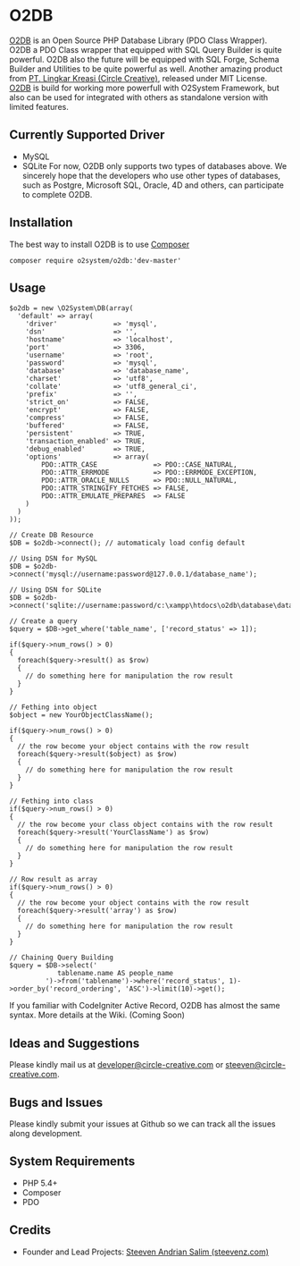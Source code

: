 O2DB
=====
[O2DB][2] is an Open Source PHP Database Library (PDO Class Wrapper). O2DB a PDO Class wrapper that equipped with SQL Query Builder is quite powerful.
O2DB also the future will be equipped with SQL Forge, Schema Builder and Utilities to be quite powerful as well.
Another amazing product from [PT. Lingkar Kreasi (Circle Creative)][1], released under MIT License.
[O2DB][2] is build for working more powerfull with O2System Framework, but also can be used for integrated with others as standalone version with limited features.

Currently Supported Driver
--------
- MySQL
- SQLite
For now, O2DB only supports two types of databases above. 
We sincerely hope that the developers who use other types of databases, such as Postgre, Microsoft SQL, Oracle, 4D and others, can participate to complete O2DB.

Installation
------------
The best way to install O2DB is to use [Composer][8]
```
composer require o2system/o2db:'dev-master'
```

Usage
-----
```
$o2db = new \O2System\DB(array(
  'default' => array(
    'driver'              => 'mysql',
    'dsn'                 => '',
    'hostname'            => 'localhost',
    'port'                => 3306,
    'username'            => 'root',
    'password'            => 'mysql',
    'database'            => 'database_name',
    'charset'             => 'utf8',
    'collate'             => 'utf8_general_ci',
    'prefix'              => '',
    'strict_on'           => FALSE,
    'encrypt'             => FALSE,
    'compress'            => FALSE,
    'buffered'            => FALSE,
    'persistent'          => TRUE,
    'transaction_enabled' => TRUE,
    'debug_enabled'       => TRUE,
    'options'             => array(
        PDO::ATTR_CASE              => PDO::CASE_NATURAL,
        PDO::ATTR_ERRMODE           => PDO::ERRMODE_EXCEPTION,
        PDO::ATTR_ORACLE_NULLS      => PDO::NULL_NATURAL,
        PDO::ATTR_STRINGIFY_FETCHES => FALSE,
        PDO::ATTR_EMULATE_PREPARES  => FALSE
    )
  )
));

// Create DB Resource
$DB = $o2db->connect(); // automaticaly load config default

// Using DSN for MySQL
$DB = $o2db->connect('mysql://username:password@127.0.0.1/database_name');

// Using DSN for SQLite
$DB = $o2db->connect('sqlite://username:password/c:\xampp\htdocs\o2db\database\data.db');

// Create a query
$query = $DB->get_where('table_name', ['record_status' => 1]);

if($query->num_rows() > 0)
{
  foreach($query->result() as $row)
  {
    // do something here for manipulation the row result
  }
}

// Fething into object
$object = new YourObjectClassName();

if($query->num_rows() > 0)
{
  // the row become your object contains with the row result
  foreach($query->result($object) as $row)
  {
    // do something here for manipulation the row result
  }
}

// Fething into class
if($query->num_rows() > 0)
{
  // the row become your class object contains with the row result
  foreach($query->result('YourClassName') as $row)
  {
    // do something here for manipulation the row result
  }
}

// Row result as array
if($query->num_rows() > 0)
{
  // the row become your object contains with the row result
  foreach($query->result('array') as $row)
  {
    // do something here for manipulation the row result
  }
}

// Chaining Query Building
$query = $DB->select('
            tablename.name AS people_name
         ')->from('tablename')->where('record_status', 1)->order_by('record_ordering', 'ASC')->limit(10)->get();
```
If you familiar with CodeIgniter Active Record, O2DB has almost the same syntax.
More details at the Wiki. (Coming Soon)

Ideas and Suggestions
---------------------
Please kindly mail us at [developer@circle-creative.com][5] or [steeven@circle-creative.com][6].

Bugs and Issues
---------------
Please kindly submit your issues at Github so we can track all the issues along development.

System Requirements
-------------------
- PHP 5.4+
- Composer
- PDO

Credits
-------
* Founder and Lead Projects: [Steeven Andrian Salim (steevenz.com)][4]

[1]: http://www.circle-creative.com
[2]: http://www.circle-creative.com/products/o2db
[4]: http://www.steevenz.com
[5]: mailto:developer@circle-creative.com
[6]: mailto:steeven@circle-creative.com
[7]: https://packagist.org/packages/o2system/o2db
[8]: https://getcomposer.org
